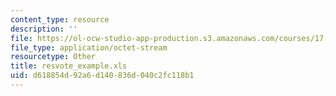 ```yaml
---
content_type: resource
description: ''
file: https://ol-ocw-studio-app-production.s3.amazonaws.com/courses/17-874-quantitative-research-methods-multivariate-spring-2004/d618854d92a6d140836d040c2fc118b1_resvote_example.xls
file_type: application/octet-stream
resourcetype: Other
title: resvote_example.xls
uid: d618854d-92a6-d140-836d-040c2fc118b1
---
```

